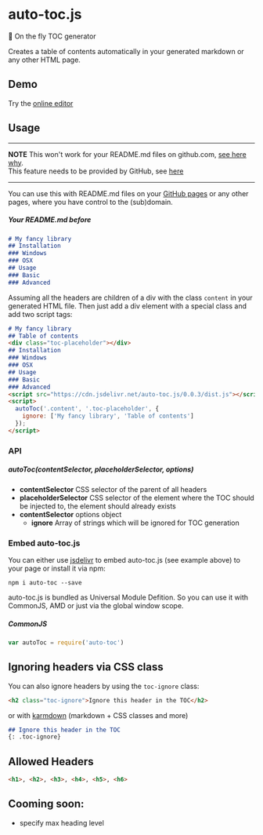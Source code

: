 # auto-toc.js
:book: On the fly TOC generator

Creates a table of contents automatically in your generated markdown or any other HTML page.

## Demo
Try the [online editor](http://timaschew.github.io/auto-toc.js/)


## Usage

---

__NOTE__ This won't work for your README.md files on github.com, [see here why](http://stackoverflow.com/questions/21340803/embed-javascript-in-github-readme-md).  
This feature needs to be provided by GitHub, see [here](https://github.com/isaacs/github/issues/215)

---

You can use this with README.md files on your [GitHub pages](https://pages.github.com/) or any other
pages, where you have control to the (sub)domain.


##### Your README.md before

```markdown
# My fancy library
## Installation
### Windows
### OSX
## Usage
### Basic
### Advanced
```

Assuming all the headers are children of a div with the class `content` in your generated HTML file.
Then just add a div element with a special class and add two script tags:

```markdown
# My fancy library
## Table of contents
<div class="toc-placeholder"></div>
## Installation
### Windows
### OSX
## Usage
### Basic
### Advanced
<script src="https://cdn.jsdelivr.net/auto-toc.js/0.0.3/dist.js"></script>
<script>
  autoToc('.content', '.toc-placeholder', {
    ignore: ['My fancy library', 'Table of contents']
  });
</script>
```

### API
##### autoToc(contentSelector, placeholderSelector, options)

- __contentSelector__ CSS selector of the parent of all headers
- __placeholderSelector__ CSS selector of the element where the TOC should be injected to, the element should already exists
- __contentSelector__ options object
  - __ignore__ Array of strings which will be ignored for TOC generation

### Embed auto-toc.js

You can either use [jsdelivr](https://www.jsdelivr.com/) to embed auto-toc.js (see example above) to your page or install it via npm:

```
npm i auto-toc --save
```

auto-toc.js is bundled as Universal Module Defition.
So you can use it with CommonJS, AMD or just via
the global window scope.

##### CommonJS
```js
var autoToc = require('auto-toc')
```

## Ignoring headers via CSS class
You can also ignore headers by using the `toc-ignore` class:

```html
<h2 class="toc-ignore">Ignore this header in the TOC</h2>
```
or with [karmdown](http://kramdown.gettalong.org/) (markdown + CSS classes and more)

```markdown
## Ignore this header in the TOC
{: .toc-ignore}
```

## Allowed Headers
```html
<h1>, <h2>, <h3>, <h4>, <h5>, <h6>
```


## Cooming soon:
- specify max heading level
